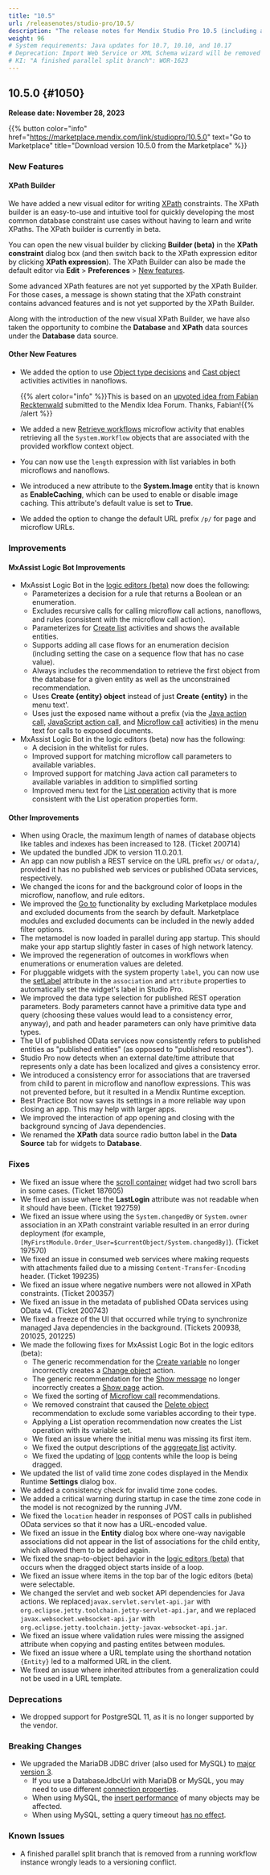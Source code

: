 ```yaml
---
title: "10.5"
url: /releasenotes/studio-pro/10.5/
description: "The release notes for Mendix Studio Pro 10.5 (including all patches) with details on new features, bug fixes, and known issues."
weight: 96
# System requirements: Java updates for 10.7, 10.10, and 10.17
# Deprecation: Import Web Service or XML Schema wizard will be removed in 10.6
# KI: "A finished parallel split branch": WOR-1623
---
```


## 10.5.0 {#1050} 

**Release date: November 28, 2023**

{{% button color="info" href="https://marketplace.mendix.com/link/studiopro/10.5.0" text="Go to Marketplace" title="Download version 10.5.0 from the Marketplace" %}}

### New Features

#### XPath Builder

We have added a new visual editor for writing [XPath](/refguide/xpath/) constraints. The XPath builder is an easy-to-use and intuitive tool for quickly developing the most common database constraint use cases without having to learn and write XPaths. The XPath builder is currently in beta.

You can open the new visual builder by clicking **Builder (beta)** in the **XPath constraint** dialog box (and then switch back to the XPath expression editor by clicking **XPath expression**). The XPath Builder can also be made the default editor via **Edit** > **Preferences** > [New features](/refguide/preferences-dialog/#new-features).

Some advanced XPath features are not yet supported by the XPath Builder. For those cases, a message is shown stating that the XPath constraint contains advanced features and is not yet supported by the XPath Builder.

Along with the introduction of the new visual XPath Builder, we have also taken the opportunity to combine the **Database** and **XPath** data sources under the **Database** data source.

#### Other New Features

* We added the option to use [Object type decisions](/refguide/object-type-decision/) and [Cast object](/refguide/cast-object/) activities activities in nanoflows. 

    {{% alert color="info" %}}This is based on an [upvoted idea from Fabian Recktenwald](https://forum.mendix.com/link/space/microflows/ideas/3227) submitted to the Mendix Idea Forum. Thanks, Fabian!{{% /alert %}}

* We added a new [Retrieve workflows](/refguide/retrieve-workflows/) microflow activity that  enables retrieving all the `System.Workflow` objects that are associated with the provided workflow context object.
* You can now use the `length` expression with list variables in both microflows and nanoflows.
* We introduced a new attribute to the **System.Image** entity that is known as **EnableCaching**, which can be used to enable or disable image caching. This attribute's default value is set to **True**.
* We added the option to change the default URL prefix `/p/` for page and microflow URLs.

### Improvements

#### MxAssist Logic Bot Improvements

* MxAssist Logic Bot in the [logic editors (beta)](https://docs.mendix.com/refguide/logic-editors-beta/) now does the following:
    * Parameterizes a decision for a rule that returns a Boolean or an enumeration.
    * Excludes recursive calls for calling microflow call actions, nanoflows, and rules (consistent with the microflow call action).
    * Parameterizes for [Create list](/refguide/create-list/) activities and shows the available entities.
    * Supports adding all case flows for an enumeration decision (including setting the case on a sequence flow that has no case value).
    * Always includes the recommendation to retrieve the first object from the database for a given entity as well as the unconstrained recommendation.
    * Uses **Create {entity} object** instead of just **Create {entity}** in the menu text'.
    * Uses just the exposed name without a prefix (via the [Java action call](/refguide/java-action-call/), [JavaScript action call](/refguide/javascript-action-call/), and [Microflow call](/refguide/microflow-call/) activities) in the menu text for calls to exposed documents.
* MxAssist Logic Bot in the logic editors (beta) now has the following:
    * A decision in the whitelist for rules.
    * Improved support for matching microflow call parameters to available variables.
    * Improved support for matching Java action call parameters to available variables in addition to simplified sorting
    * Improved menu text for the [List operation](/refguide/list-operation/) activity that is more consistent with the List operation properties form.

#### Other Improvements

* When using Oracle, the maximum length of names of database objects like tables and indexes has been increased to 128. (Ticket 200714)
* We updated the bundled JDK to version 11.0.20.1.
* An app can now publish a REST service on the URL prefix `ws/` or `odata/`, provided it has no published web services or published OData services, respectively.
* We changed the icons for and the background color of loops in the microflow, nanoflow, and rule editors.
* We improved the [Go to](/refguide/go-to-option/) functionality by excluding Marketplace modules and excluded documents from the search by default. Marketplace modules and excluded documents can be included in the newly added filter options.
* The metamodel is now loaded in parallel during app startup. This should make your app startup slightly faster in cases of high network latency.
* We improved the regeneration of outcomes in workflows when enumerations or enumeration values are deleted.
* For pluggable widgets with the system property `label`, you can now use the [setLabel](/apidocs-mxsdk/apidocs/pluggable-widgets-property-types/#setLabel) attribute in the `association` and `attribute` properties to automatically set the widget's label in Studio Pro.
* We improved the data type selection for published REST operation parameters. Body parameters cannot have a primitive data type and query (choosing these values would lead to a consistency error, anyway), and path and header parameters can only have primitive data types.
* The UI of published OData services now consistently refers to published entities as "published entities" (as opposed to "published resources").
* Studio Pro now detects when an external date/time attribute that represents only a date has been localized and gives a consistency error.
* We introduced a consistency error for associations that are traversed from child to parent in microflow and nanoflow expressions. This was not prevented before, but it resulted in a Mendix Runtime exception.
* Best Practice Bot now saves its settings in a more reliable way upon closing an app. This may help with larger apps.
* We improved the interaction of app opening and closing with the background syncing of Java dependencies.
* We renamed the **XPath** data source radio button label in the **Data Source** tab for widgets to **Database**.

### Fixes

* We fixed an issue where the [scroll container](/refguide/scroll-container/) widget had two scroll bars in some cases. (Ticket 187605)
* We fixed an issue where the **LastLogin** attribute was not readable when it should have been. (Ticket 192759)
* We fixed an issue where using the `System.changedBy` or `System.owner` association in an XPath constraint variable resulted in an error during deployment (for example, `[MyFirstModule.Order_User=$currentObject/System.changedBy]`). (Ticket 197570)
* We fixed an issue in consumed web services where making requests with attachments failed due to a missing `Content-Transfer-Encoding` header. (Ticket 199235)
* We fixed an issue where negative numbers were not allowed in XPath constraints. (Ticket 200357)
* We fixed an issue in the metadata of published OData services using OData v4. (Ticket 200743)
* We fixed a freeze of the UI that occurred while trying to synchronize managed Java dependencies in the background. (Tickets 200938, 201025, 201225)
* We made the following fixes for MxAssist Logic Bot in the logic editors (beta):
    * The generic recommendation for the [Create variable](/refguide/create-variable/) no longer incorrectly creates a [Change object](/refguide/change-object/) action.
    * The generic recommendation for the [Show message](/refguide/show-message/) no longer incorrectly creates a [Show page](/refguide/show-page/) action.
    * We fixed the sorting of [Microflow call](/refguide/microflow-call/) recommendations.
    * We removed constraint that caused the [Delete object](/refguide/deleting-objects/) recommendation to exclude some variables according to their type.
    * Applying a List operation recommendation now creates the List operation with its variable set.
    * We fixed an issue where the initial menu was missing its first item.
    * We fixed the output descriptions of the [aggregate list](/refguide/aggregate-list/) activity.
    * We fixed the updating of [loop](/refguide/loop/) contents while the loop is being dragged.
* We updated the list of valid time zone codes displayed in the Mendix Runtime **Settings** dialog box.
* We added a consistency check for invalid time zone codes.
* We added a critical warning during startup in case the time zone code in the model is not recognized by the running JVM.
* We fixed the `location` header in responses of POST calls in published OData services so that it now has a URL-encoded value.
* We fixed an issue in the **Entity** dialog box where one-way navigable associations did not appear in the list of associations for the child entity, which allowed them to be added again.
* We fixed the snap-to-object behavior in the [logic editors (beta)](https://docs.mendix.com/refguide/logic-editors-beta/) that occurs when the dragged object starts inside of a loop.
* We fixed an issue where items in the top bar of the logic editors (beta) were selectable. 
* We changed the servlet and web socket API dependencies for Java actions. We replaced`javax.servlet.servlet-api.jar` with `org.eclipse.jetty.toolchain.jetty-servlet-api.jar`, and we replaced `javax.websocket.websocket-api.jar` with `org.eclipse.jetty.toolchain.jetty-javax-websocket-api.jar`.
* We fixed an issue where validation rules were missing the assigned attribute when copying and pasting entites between modules.
* We fixed an issue where a URL template using the shorthand notation `{Entity}` led to a malformed URL in the client.
* We fixed an issue where inherited attributes from a generalization could not be used in a URL template.

### Deprecations

* We dropped support for PostgreSQL 11, as it is no longer supported by the vendor.

### Breaking Changes

* We upgraded the MariaDB JDBC driver (also used for MySQL) to [major version 3](https://mariadb.com/kb/en/about-mariadb-connector-j/). 
    * If you use a DatabaseJdbcUrl with MariaDB or MySQL, you may need to use different [connection properties](https://mariadb.com/kb/en/about-mariadb-connector-j/#connection-strings).
    * When using MySQL, the [insert performance](https://jira.mariadb.org/browse/CONJ-1077) of many objects may be affected.
    * When using MySQL, setting a query timeout [has no effect](https://jira.mariadb.org/browse/CONJ-1107).

### Known Issues

* A finished parallel split branch that is removed from a running workflow instance wrongly leads to a versioning conflict.
